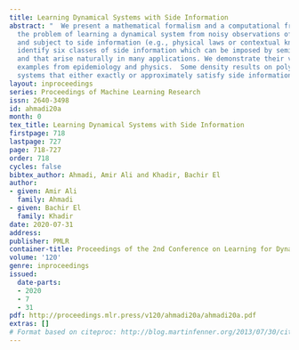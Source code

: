 ```yaml
---
title: Learning Dynamical Systems with Side Information
abstract: "  We present a mathematical formalism and a computational framework for
  the problem of learning a dynamical system from noisy observations of a few trajectories
  and subject to side information (e.g., physical laws or contextual knowledge). We
  identify six classes of side information which can be imposed by semidefinite programming
  and that arise naturally in many applications. We demonstrate their value on two
  examples from epidemiology and physics.  Some density results on polynomial dynamical
  systems that either exactly or approximately satisfy side information are also presented. "
layout: inproceedings
series: Proceedings of Machine Learning Research
issn: 2640-3498
id: ahmadi20a
month: 0
tex_title: Learning Dynamical Systems with Side Information
firstpage: 718
lastpage: 727
page: 718-727
order: 718
cycles: false
bibtex_author: Ahmadi, Amir Ali and Khadir, Bachir El
author:
- given: Amir Ali
  family: Ahmadi
- given: Bachir El
  family: Khadir
date: 2020-07-31
address: 
publisher: PMLR
container-title: Proceedings of the 2nd Conference on Learning for Dynamics and Control
volume: '120'
genre: inproceedings
issued:
  date-parts:
  - 2020
  - 7
  - 31
pdf: http://proceedings.mlr.press/v120/ahmadi20a/ahmadi20a.pdf
extras: []
# Format based on citeproc: http://blog.martinfenner.org/2013/07/30/citeproc-yaml-for-bibliographies/
---
```


